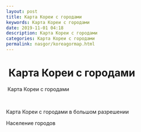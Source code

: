 ```yaml
---
layout: post
title: Карта Кореи с городами
keywords: Карта Кореи с городами
date: 2019-11-01 04:18
description: Карта Кореи с городами
categories: Карта Кореи с городами
permalink: nasgor/koreagormap.html
---
```


#  Карта Кореи с городами



 Карта Кореи с городами





                


Карта Кореи с городами в большом разрешении 


Население городов

		
